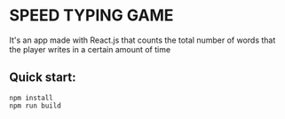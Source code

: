 # SPEED TYPING GAME

It's an app made with React.js that counts the total number of words that the player writes in a certain amount of time

## Quick start:

```
npm install
npm run build
````
